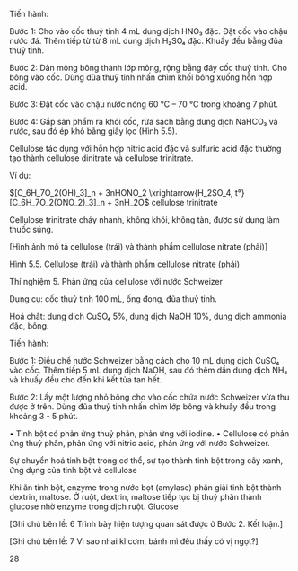 Tiến hành:

Bước 1: Cho vào cốc thuỷ tinh 4 mL dung dịch HNO₃ đặc. Đặt cốc vào chậu nước đá. Thêm tiếp từ từ 8 mL dung dịch H₂SO₄ đặc. Khuấy đều bằng đũa thuỷ tinh.

Bước 2: Dàn mỏng bông thành lớp mỏng, rộng bằng đáy cốc thuỷ tinh. Cho bông vào cốc. Dùng đũa thuỷ tinh nhấn chìm khối bông xuống hỗn hợp acid.

Bước 3: Đặt cốc vào chậu nước nóng 60 °C – 70 °C trong khoảng 7 phút.

Bước 4: Gắp sản phẩm ra khỏi cốc, rửa sạch bằng dung dịch NaHCO₃ và nước, sau đó ép khô bằng giấy lọc (Hình 5.5).

Cellulose tác dụng với hỗn hợp nitric acid đặc và sulfuric acid đặc thường tạo thành cellulose dinitrate và cellulose trinitrate.

Ví dụ:

$[C_6H_7O_2(OH)_3]_n + 3nHONO_2 \xrightarrow{H_2SO_4, t°} [C_6H_7O_2(ONO_2)_3]_n + 3nH_2O$
                                                cellulose trinitrate

Cellulose trinitrate cháy nhanh, không khói, không tàn, được sử dụng làm thuốc súng.

[Hình ảnh mô tả cellulose (trái) và thành phẩm cellulose nitrate (phải)]

Hình 5.5. Cellulose (trái) và thành phẩm cellulose nitrate (phải)

Thí nghiệm 5. Phản ứng của cellulose với nước Schweizer

Dụng cụ: cốc thuỷ tinh 100 mL, ống đong, đũa thuỷ tinh.

Hoá chất: dung dịch CuSO₄ 5%, dung dịch NaOH 10%, dung dịch ammonia đặc, bông.

Tiến hành:

Bước 1: Điều chế nước Schweizer bằng cách cho 10 mL dung dịch CuSO₄ vào cốc. Thêm tiếp 5 mL dung dịch NaOH, sau đó thêm dần dung dịch NH₃ và khuấy đều cho đến khi kết tủa tan hết.

Bước 2: Lấy một lượng nhỏ bông cho vào cốc chứa nước Schweizer vừa thu được ở trên. Dùng đũa thuỷ tinh nhấn chìm lớp bông và khuấy đều trong khoảng 3 - 5 phút.

• Tinh bột có phản ứng thuỷ phân, phản ứng với iodine.
• Cellulose có phản ứng thuỷ phân, phản ứng với nitric acid, phản ứng với nước Schweizer.

Sự chuyển hoá tinh bột trong cơ thể, sự tạo thành tinh bột trong cây xanh, ứng dụng của tinh bột và cellulose

Khi ăn tinh bột, enzyme trong nước bọt (amylase) phân giải tinh bột thành dextrin, maltose. Ở ruột, dextrin, maltose tiếp tục bị thuỷ phân thành glucose nhờ enzyme trong dịch ruột. Glucose

[Ghi chú bên lề: 6 Trình bày hiện tượng quan sát được ở Bước 2. Kết luận.]

[Ghi chú bên lề: 7 Vì sao nhai kĩ cơm, bánh mì đều thấy có vị ngọt?]

28